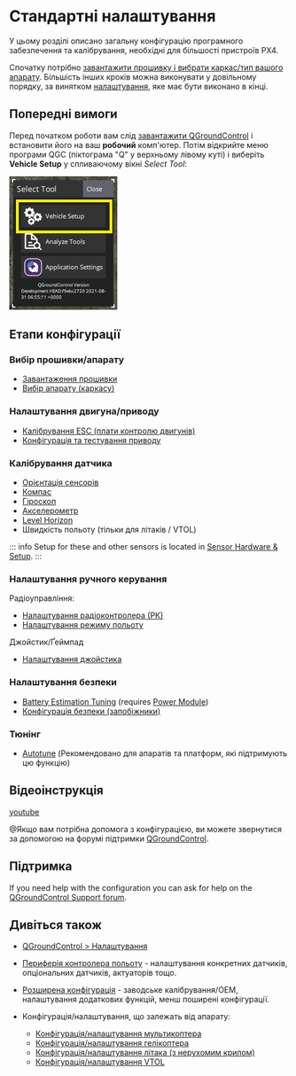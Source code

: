 # Стандартні налаштування

У цьому розділі описано загальну конфігурацію програмного забезпечення та калібрування, необхідні для більшості пристроїв PX4.

Спочатку потрібно [ завантажити прошивку і вибрати каркас/тип вашого апарату](#firmware-vehicle-selection). Більшість інших кроків можна виконувати у довільному порядку, за винятком [налаштування](#tuning), яке має бути виконано в кінці.

## Попередні вимоги

Перед початком роботи вам слід [завантажити QGroundControl](http://qgroundcontrol.com/downloads/) і встановити його на ваш **робочий** комп'ютер. Потім відкрийте меню програми QGC (піктограма "Q" у верхньому лівому куті) і виберіть **Vehicle Setup** у спливаючому вікні _Select Tool_:

![Спливаюче вікно головного меню QGC: виділення пункту Налаштування апарату](../../assets/qgc/setup/menu_setup.png)

## Етапи конфігурації

### Вибір прошивки/апарату

- [Завантаження прошивки](../config/firmware.md)
- [Вибір апарату (каркасу)](../config/airframe.md)

### Налаштування двигуна/приводу

- [Калібрування ESC (плати контролю двигунів)](../advanced_config/esc_calibration.md)
- [Конфігурація та тестування приводу](../config/actuators.md)

### Калібрування датчика

- [Орієнтація сенсорів](../config/flight_controller_orientation.md)
- [Компас](../config/compass.md)
- [Гіроскоп](../config/gyroscope.md)
- [Акселерометр](../config/accelerometer.md)
- [Level Horizon](../config/level_horizon_calibration.md)
- Швидкість польоту (тільки для літаків / VTOL)

::: info Setup for these and other sensors is located in [Sensor Hardware & Setup](../sensor/index.md).
:::

### Налаштування ручного керування

Радіоуправління:

- [Налаштування радіоконтролера (РК)](../config/radio.md)
- [Налаштування режиму польоту](../config/flight_mode.md)

Джойстик/Ґеймпад

- [Налаштування джойстика](../config/joystick.md)

### Налаштування безпеки

- [Battery Estimation Tuning](../config/battery.md) (requires [Power Module](../power_module/index.md))
- [Конфігурація безпеки (запобіжники)](../config/safety.md)

### Тюнінг

- [Autotune](../config/autotune.md) (Рекомендовано для апаратів та платформ, які підтримують цю функцію)

## Відеоінструкція

[youtube](https://youtu.be/91VGmdSlbo4)

@Якщо вам потрібна допомога з конфігурацією, ви можете звернутися за допомогою на форумі підтримки [QGroundControl](https://discuss.px4.io//c/qgroundcontrol/qgroundcontrol-usage).

## Підтримка

If you need help with the configuration you can ask for help on the [QGroundControl Support forum](https://discuss.px4.io//c/qgroundcontrol/qgroundcontrol-usage).

## Дивіться також

- [QGroundControl > Налаштування](https://docs.qgroundcontrol.com/master/en/qgc-user-guide/setup_view/setup_view.html)
- [Периферія контролера польоту](../peripherals/README.md) - налаштування конкретних датчиків, опціональних датчиків, актуаторів тощо.
- [Розширена конфігурація](../advanced_config/README.md) - заводське калібрування/OEM, налаштування додаткових функцій, менш поширені конфігурації.
- Конфігурація/налаштування, що залежать від апарату:

  - [Конфігурація/налаштування мультикоптера](../config_mc/index.md)
  - [Конфігурація/налаштування гелікоптера](../config_heli/index.md)
  - [Конфігурація/налаштування літака (з нерухомим крилом)](../config_fw/index.md)
  - [Конфігурація/налаштування VTOL](../config_vtol/index.md)
